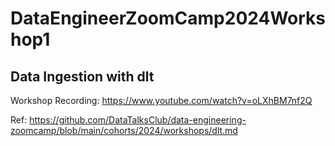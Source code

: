 # DataEngineerZoomCamp2024Workshop1

## Data Ingestion with dlt

Workshop Recording: https://www.youtube.com/watch?v=oLXhBM7nf2Q

Ref: https://github.com/DataTalksClub/data-engineering-zoomcamp/blob/main/cohorts/2024/workshops/dlt.md
